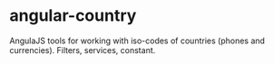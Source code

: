 # angular-country
AngulaJS tools for working with iso-codes of countries (phones and currencies). Filters, services, constant.
